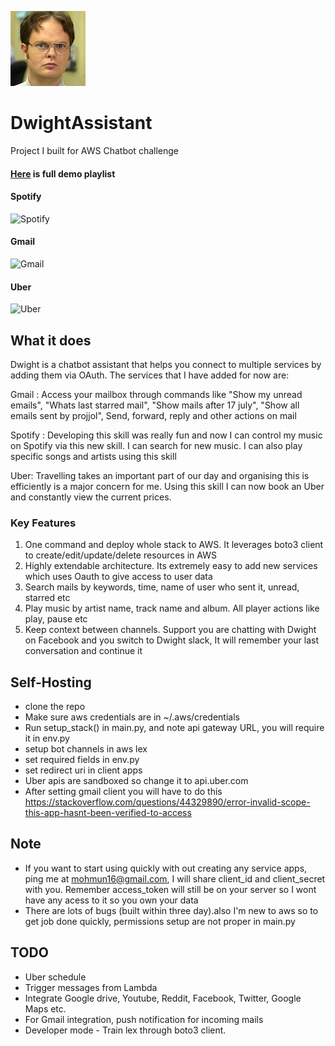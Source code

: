 ![Dwight Schrute](dwight120.png)
# DwightAssistant
Project I built for AWS Chatbot challenge
#### [Here](https://www.youtube.com/playlist?list=PLQcGlLJQrlIAZ6Rh2gptL7n-dF749-2C4) is full demo playlist

#### Spotify
![Spotify](spot.gif)
#### Gmail
![Gmail](gmail.gif)
#### Uber
![Uber](uber.gif)

## What it does

Dwight is a chatbot assistant that helps you connect to multiple services by adding them via OAuth. The services that I have added for now are:

Gmail : Access your mailbox through commands like "Show my unread emails", "Whats last starred mail", "Show mails after 17 july", "Show all emails sent by projjol", Send, forward, reply and other actions on mail

Spotify : Developing this skill was really fun and now I can control my music on Spotify via this new skill. I can search for new music. I can also play specific songs and artists using this skill

Uber: Travelling takes an important part of our day and organising this is efficiently is a major concern for me. Using this skill I can now book an Uber and constantly view the current prices.

### Key Features
1. One command and deploy whole stack to AWS. It leverages boto3 client to create/edit/update/delete resources in AWS
2. Highly extendable architecture. Its extremely easy to add new services which uses Oauth to give access to user data
3. Search mails by keywords, time, name of user who sent it, unread, starred etc
4. Play music by artist name, track name and album. All player actions like play, pause etc
5. Keep context between channels. Support you are chatting with Dwight on Facebook and you switch to Dwight slack, It will remember your last conversation and continue it

## Self-Hosting
  - clone the repo
  - Make sure aws credentials are in ~/.aws/credentials
  - Run setup_stack() in main.py, and note api gateway URL, you will require it in env.py 
  - setup bot channels in aws lex
  - set required fields in env.py
  - set redirect uri in client apps
  - Uber apis are sandboxed so change it to api.uber.com
  - After setting gmail client you will have to do this https://stackoverflow.com/questions/44329890/error-invalid-scope-this-app-hasnt-been-verified-to-access

## Note
- If you want to start using quickly with out creating any service apps, ping me at mohmun16@gmail.com, I will share client_id and client_secret with you. Remember access_token will still be on your server so I wont have any acess to it so you own your data
- There are lots of bugs (built within three day).also I'm new to aws so to get job done quickly, permissions setup are not proper in main.py


## TODO
- Uber schedule
- Trigger messages from Lambda
- Integrate Google drive, Youtube, Reddit, Facebook, Twitter, Google Maps etc.
- For Gmail integration, push notification for incoming mails 
- Developer mode - Train lex through boto3 client.
